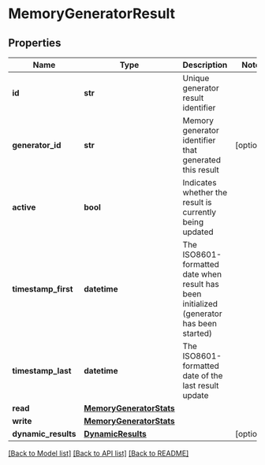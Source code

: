 # MemoryGeneratorResult

## Properties
Name | Type | Description | Notes
------------ | ------------- | ------------- | -------------
**id** | **str** | Unique generator result identifier | 
**generator_id** | **str** | Memory generator identifier that generated this result | [optional] 
**active** | **bool** | Indicates whether the result is currently being updated | 
**timestamp_first** | **datetime** | The ISO8601-formatted date when result has been initialized (generator has been started) | 
**timestamp_last** | **datetime** | The ISO8601-formatted date of the last result update | 
**read** | [**MemoryGeneratorStats**](MemoryGeneratorStats.md) |  | 
**write** | [**MemoryGeneratorStats**](MemoryGeneratorStats.md) |  | 
**dynamic_results** | [**DynamicResults**](DynamicResults.md) |  | [optional] 

[[Back to Model list]](../README.md#documentation-for-models) [[Back to API list]](../README.md#documentation-for-api-endpoints) [[Back to README]](../README.md)


